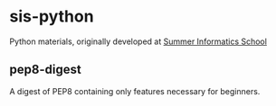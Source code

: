 sis-python
==========

Python materials, originally developed at [Summer Informatics School](http://lksh.ru/)

pep8-digest
-----------

A digest of PEP8 containing only features necessary for beginners.

